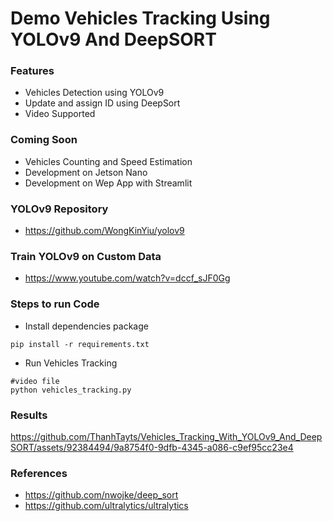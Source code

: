# Demo Vehicles Tracking Using YOLOv9 And DeepSORT 


### Features
- Vehicles Detection using YOLOv9
- Update and assign ID using DeepSort
- Video Supported

### Coming Soon
- Vehicles Counting and Speed Estimation
- Development on Jetson Nano
- Development on Wep App with Streamlit

### YOLOv9 Repository
- https://github.com/WongKinYiu/yolov9

### Train YOLOv9 on Custom Data
- https://www.youtube.com/watch?v=dccf_sJF0Gg

### Steps to run Code

- Install dependencies package
```
pip install -r requirements.txt
```

- Run Vehicles Tracking
```
#video file
python vehicles_tracking.py
```


### Results
https://github.com/ThanhTayts/Vehicles_Tracking_With_YOLOv9_And_DeepSORT/assets/92384494/9a8754f0-9dfb-4345-a086-c9ef95cc23e4



### References
- https://github.com/nwojke/deep_sort
- https://github.com/ultralytics/ultralytics
